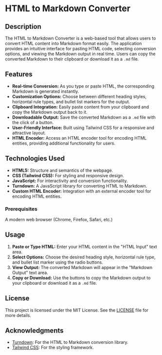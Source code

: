 # HTML to Markdown Converter

## Description

The HTML to Markdown Converter is a web-based tool that allows users to convert HTML content into Markdown format easily. The application provides an intuitive interface for pasting HTML code, selecting conversion options, and viewing the Markdown output in real time. Users can copy the converted Markdown to their clipboard or download it as a `.md` file.

## Features

*   **Real-time Conversion:** As you type or paste HTML, the corresponding Markdown is generated instantly.
*   **Customization Options:** Choose between different heading styles, horizontal rule types, and bullet list markers for the output.
*   **Clipboard Integration:** Easily paste content from your clipboard and copy the Markdown output back to it.
*   **Downloadable Output:** Save the converted Markdown as a `.md` file with the click of a button.
*   **User-Friendly Interface:** Built using Tailwind CSS for a responsive and attractive layout.
*   **HTML Encoder:** Access an HTML encoder tool for encoding HTML entities, providing additional functionality for users.

## Technologies Used

*   **HTML5:** Structure and semantics of the webpage.
*   **CSS (Tailwind CSS):** For styling and responsive design.
*   **JavaScript:** For interactivity and conversion functionality.
*   **Turndown:** A JavaScript library for converting HTML to Markdown.
*   **Custom HTML Encoder:** Integration with an external encoder tool for encoding HTML entities.



### Prerequisites

A modern web browser (Chrome, Firefox, Safari, etc.)

## Usage

1.  **Paste or Type HTML:** Enter your HTML content in the "HTML Input" text area.
2.  **Select Options:** Choose the desired heading style, horizontal rule type, and bullet list marker using the radio buttons.
3.  **View Output:** The converted Markdown will appear in the "Markdown Output" text area.
4.  **Copy or Download:** Use the buttons to copy the Markdown output to your clipboard or download it as a `.md` file.

## License

This project is licensed under the MIT License. See the [LICENSE](LICENSE) file for more details.

## Acknowledgments

*   [Turndown](https://github.com/domchristie/turndown): For the HTML to Markdown conversion library.
*   [Tailwind CSS](https://tailwindcss.com/): For the styling framework.
